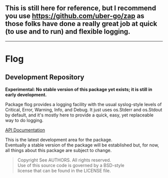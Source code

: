 ## This is still here for reference, but I recommend you use https://github.com/uber-go/zap as those folks have done a really great job at quick (to use and to run) and flexible logging.

---

# Flog
## Development Repository

**Experimental: No stable version of this package yet exists; it is still in
early development.**

Package flog provides a logging facility with the usual syslog-style levels
of Critical, Error, Warning, Info, and Debug. It just uses os.Stderr and
os.Stdout by default, and it's mostly here to provide a quick, easy, yet
replaceable way to do logging.

[API Documentation](http://godoc.org/github.com/gholt/flog)

This is the latest development area for the package.  
Eventually a stable version of the package will be established but, for now,
all things about this package are subject to change.

> Copyright See AUTHORS. All rights reserved.  
> Use of this source code is governed by a BSD-style  
> license that can be found in the LICENSE file.
